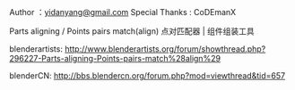 Author ：yidanyang@gmail.com
Special Thanks : CoDEmanX


Parts aligning / Points pairs match(align)
点对匹配器 | 组件组装工具



blenderartists:
http://www.blenderartists.org/forum/showthread.php?296227-Parts-aligning-Points-pairs-match%28align%29

blenderCN:
http://bbs.blendercn.org/forum.php?mod=viewthread&tid=657
